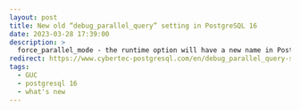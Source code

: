 ```yaml
---
layout: post
title: New old “debug_parallel_query” setting in PostgreSQL 16
date: 2023-03-28 17:39:00
description: >
  force_parallel_mode - the runtime option will have a new name in PostgreSQL 16: debug_parallel_query. Find out why.
redirect: https://www.cybertec-postgresql.com/en/debug_parallel_query-setting-postgresql-16/
tags:
  - GUC
  - postgresql 16
  - what's new
---
```

